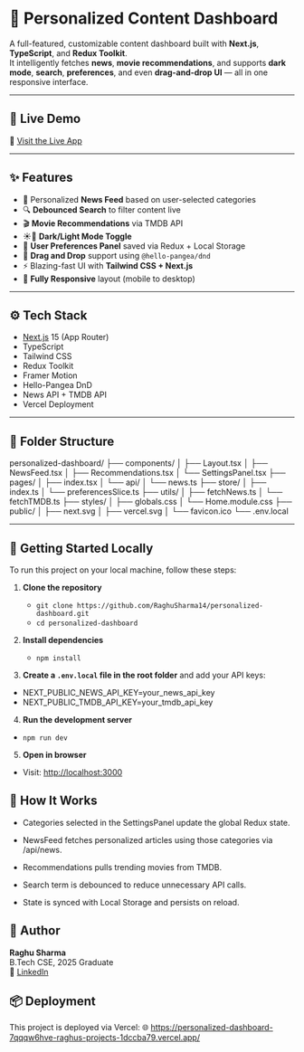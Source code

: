 # 🧠 Personalized Content Dashboard

A full-featured, customizable content dashboard built with **Next.js**, **TypeScript**, and **Redux Toolkit**.  
It intelligently fetches **news**, **movie recommendations**, and supports **dark mode**, **search**, **preferences**, and even **drag-and-drop UI** — all in one responsive interface.

---

## 🔗 Live Demo

🚀 [Visit the Live App](https://personalized-dashboard-7qqqw6hve-raghus-projects-1dccba79.vercel.app/)  

---

## ✨ Features

- 🔄 Personalized **News Feed** based on user-selected categories
- 🔍 **Debounced Search** to filter content live
- 🎬 **Movie Recommendations** via TMDB API
- ☀️🌙 **Dark/Light Mode Toggle**
- 🧠 **User Preferences Panel** saved via Redux + Local Storage
- 🧩 **Drag and Drop** support using `@hello-pangea/dnd`
- ⚡ Blazing-fast UI with **Tailwind CSS + Next.js**
- 📱 **Fully Responsive** layout (mobile to desktop)

---

## ⚙️ Tech Stack

- [Next.js](https://nextjs.org/) 15 (App Router)
- TypeScript
- Tailwind CSS
- Redux Toolkit
- Framer Motion
- Hello-Pangea DnD
- News API + TMDB API
- Vercel Deployment

---

## 🧩 Folder Structure


personalized-dashboard/
├── components/
│   ├── Layout.tsx
│   ├── NewsFeed.tsx
│   ├── Recommendations.tsx
│   └── SettingsPanel.tsx
├── pages/
│   ├── index.tsx
│   └── api/
│       └── news.ts
├── store/
│   ├── index.ts
│   └── preferencesSlice.ts
├── utils/
│   ├── fetchNews.ts
│   └── fetchTMDB.ts
├── styles/
│   ├── globals.css
│   └── Home.module.css
├── public/
│   ├── next.svg
│   ├── vercel.svg
│   └── favicon.ico
└── .env.local




---

## 🧪 Getting Started Locally

To run this project on your local machine, follow these steps:

1. **Clone the repository**

   - `git clone https://github.com/RaghuSharma14/personalized-dashboard.git`
   - `cd personalized-dashboard`

2. **Install dependencies**

   - `npm install`

3. **Create a `.env.local` file in the root folder** and add your API keys:



- NEXT_PUBLIC_NEWS_API_KEY=your_news_api_key
- NEXT_PUBLIC_TMDB_API_KEY=your_tmdb_api_key

4. **Run the development server**

- `npm run dev`

5. **Open in browser**

- Visit: [http://localhost:3000](http://localhost:3000)



## 🧠 How It Works

- Categories selected in the SettingsPanel update the global Redux state.

- NewsFeed fetches personalized articles using those categories via /api/news.

- Recommendations pulls trending movies from TMDB.

- Search term is debounced to reduce unnecessary API calls.

- State is synced with Local Storage and persists on reload.

## 🧑 Author

**Raghu Sharma**  
B.Tech CSE, 2025 Graduate  
🔗 [LinkedIn](https://www.linkedin.com/in/raghu-sharma-58bb64239/)



## 📦 Deployment

This project is deployed via Vercel:
🌐 https://personalized-dashboard-7qqqw6hve-raghus-projects-1dccba79.vercel.app/










